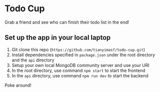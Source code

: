 # Todo Cup

Grab a friend and see who can finish their todo list in the end!

## Set up the app in your local laptop

1. Git clone this repo (`https://github.com/tianyimasf/todo-cup.git`)
2. Install dependencies specified in `package.json` under the root directory and the `api` directory
3. Setup your own local MongoDB community server and use your URI
4. In the root directory, use command `npm start` to start the frontend
5. In the  `api` directory, use command `npm run dev` to start the backend

Poke around!
